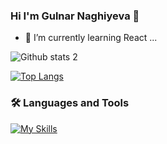 ### Hi  I'm Gulnar Naghiyeva 👋

- 🌱 I’m currently learning React ...


<!-- ![Github stats 1](https://github-readme-stats.vercel.app/api?username=gnaghiyeva&show_icons=true&theme=gradient)  -->
![Github stats 2](https://github-readme-stats.vercel.app/api?username=gnaghiyeva&show_icons=true&theme=radical)


[![Top Langs](https://github-readme-stats.vercel.app/api/top-langs/?username=your-github-username&layout=compact&theme=vision-friendly-dark)](https://github.com/anuraghazra/github-readme-stats)

### :hammer_and_wrench: Languages and Tools
[![My Skills](https://skillicons.dev/icons?i=html,css,scss,bootstrap,js,react,nodejs,mongodb,git,figma )](https://skillicons.dev)
<!--
**gnaghiyeva/gnaghiyeva** is a ✨ _special_ ✨ repository because its `README.md` (this file) appears on your GitHub profile.

Here are some ideas to get you started:

- 🔭 I’m currently working on ...
- 🌱 I’m currently learning React ...
- 👯 I’m looking to collaborate on ...
- 🤔 I’m looking for help with ...
- 💬 Ask me about ...
- 📫 How to reach me: ...
- 😄 Pronouns: ...
- ⚡ Fun fact: ...
-->
